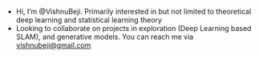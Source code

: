 -  Hi, I’m @VishnuBeji. Primarily interested in but not limited to theoretical deep learning and statistical learning theory
-  Looking to collaborate on projects in exploration (Deep Learning based SLAM), and generative models. You can reach me via vishnubeji@gmail.com
<!---
VishnuBeji/VishnuBeji is a xspecial ✨ repository because its `README.md` (this file) appears on your GitHub profile.
You can click the Preview link to take a look at your changes.
--->
